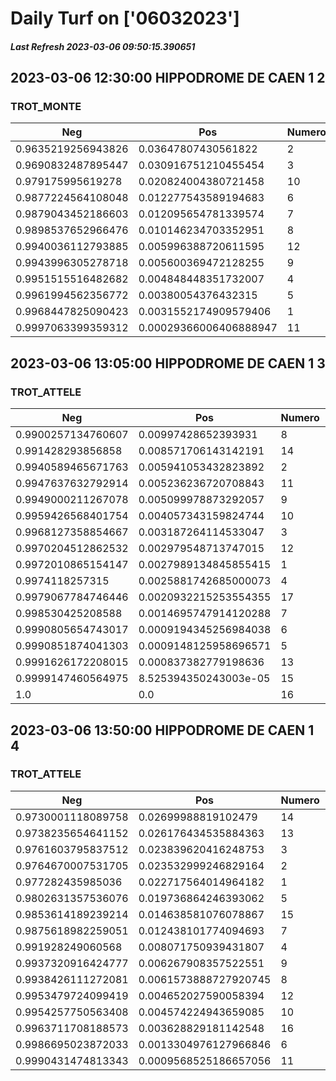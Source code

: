 # Daily Turf on ['06032023']
##### Last Refresh 2023-03-06 09:50:15.390651

## 2023-03-06 12:30:00 HIPPODROME DE CAEN 1 2
### TROT_MONTE

| Neg  | Pos  | Numero  | Arrived |
|------|------|---------|---------|
| 0.9635219256943826 | 0.03647807430561822 | 2 | 20.0 |
| 0.9690832487895447 | 0.030916751210455454 | 3 | 20.0 |
| 0.979175995619278 | 0.020824004380721458 | 10 | 20.0 |
| 0.9877224564108048 | 0.012277543589194683 | 6 | 20.0 |
| 0.9879043452186603 | 0.012095654781339574 | 7 | 20.0 |
| 0.9898537652966476 | 0.010146234703352951 | 8 | 20.0 |
| 0.9940036112793885 | 0.005996388720611595 | 12 | 20.0 |
| 0.9943996305278718 | 0.005600369472128255 | 9 | 20.0 |
| 0.9951515516482682 | 0.004848448351732007 | 4 | 20.0 |
| 0.9961994562356772 | 0.00380054376432315 | 5 | 20.0 |
| 0.9968447825090423 | 0.0031552174909579406 | 1 | 20.0 |
| 0.9997063399359312 | 0.00029366006406888947 | 11 | 20.0 |

## 2023-03-06 13:05:00 HIPPODROME DE CAEN 1 3
### TROT_ATTELE

| Neg  | Pos  | Numero  | Arrived |
|------|------|---------|---------|
| 0.9900257134760607 | 0.00997428652393931 | 8 | 20.0 |
| 0.991428293856858 | 0.008571706143142191 | 14 | 20.0 |
| 0.9940589465671763 | 0.005941053432823892 | 2 | 20.0 |
| 0.9947637632792914 | 0.005236236720708843 | 11 | 20.0 |
| 0.9949000211267078 | 0.005099978873292057 | 9 | 20.0 |
| 0.9959426568401754 | 0.004057343159824744 | 10 | 20.0 |
| 0.9968127358854667 | 0.003187264114533047 | 3 | 20.0 |
| 0.9970204512862532 | 0.002979548713747015 | 12 | 20.0 |
| 0.9972010865154147 | 0.0027989134845855415 | 1 | 20.0 |
| 0.9974118257315 | 0.0025881742685000073 | 4 | 20.0 |
| 0.9979067784746446 | 0.0020932215253554355 | 17 | 20.0 |
| 0.998530425208588 | 0.0014695747914120288 | 7 | 20.0 |
| 0.9990805654743017 | 0.0009194345256984038 | 6 | 20.0 |
| 0.9990851874041303 | 0.0009148125958696571 | 5 | 20.0 |
| 0.9991626172208015 | 0.000837382779198636 | 13 | 20.0 |
| 0.9999147460564975 | 8.525394350243003e-05 | 15 | 20.0 |
| 1.0 | 0.0 | 16 | 20.0 |

## 2023-03-06 13:50:00 HIPPODROME DE CAEN 1 4
### TROT_ATTELE

| Neg  | Pos  | Numero  | Arrived |
|------|------|---------|---------|
| 0.9730001118089758 | 0.02699988819102479 | 14 | 20.0 |
| 0.9738235654641152 | 0.026176434535884363 | 13 | 20.0 |
| 0.9761603795837512 | 0.023839620416248753 | 3 | 20.0 |
| 0.9764670007531705 | 0.023532999246829164 | 2 | 20.0 |
| 0.977282435985036 | 0.022717564014964182 | 1 | 20.0 |
| 0.9802631357536076 | 0.019736864246393062 | 5 | 20.0 |
| 0.9853614189239214 | 0.014638581076078867 | 15 | 20.0 |
| 0.9875618982259051 | 0.012438101774094693 | 7 | 20.0 |
| 0.991928249060568 | 0.008071750939431807 | 4 | 20.0 |
| 0.9937320916424777 | 0.006267908357522551 | 9 | 20.0 |
| 0.9938426111272081 | 0.0061573888727920745 | 8 | 20.0 |
| 0.9953479724099419 | 0.004652027590058394 | 12 | 20.0 |
| 0.9954257750563408 | 0.004574224943659085 | 10 | 20.0 |
| 0.9963711708188573 | 0.003628829181142548 | 16 | 20.0 |
| 0.9986695023872033 | 0.0013304976127966846 | 6 | 20.0 |
| 0.9990431474813343 | 0.0009568525186657056 | 11 | 20.0 |
